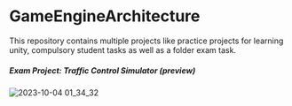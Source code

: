 # GameEngineArchitecture

This repository contains multiple projects like practice projects for learning unity, compulsory student tasks as well as a folder exam task.


##### Exam Project: Traffic Control Simulator (preview)

![2023-10-04 01_34_32](https://github.com/henriksen-marcus/GameEngineArchitecture/assets/89453098/0732f9c9-9548-4b82-afe2-8730bafe7665)
